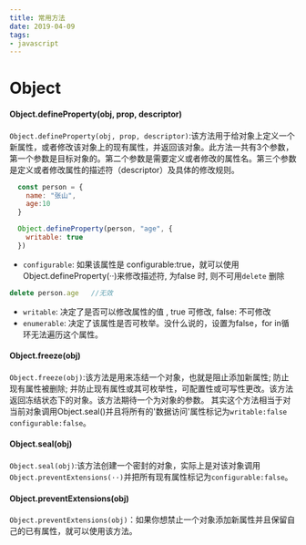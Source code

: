 ```yaml
---
title: 常用方法
date: 2019-04-09
tags:
- javascript
---
```


# Object

#### Object.defineProperty(obj, prop, descriptor)

`Object.defineProperty(obj, prop, descriptor)`:该方法用于给对象上定义一个新属性，或者修改该对象上的现有属性，并返回该对象。此方法一共有3个参数，第一个参数是目标对象的。第二个参数是需要定义或者修改的属性名。第三个参数是定义或者修改属性的描述符（descriptor）及具体的修改规则。

```javascript
  const person = {
    name: "张山",
    age:10
  }

  Object.defineProperty(person, "age", {
    writable: true
  })

```

* `configurable`: 如果该属性是 configurable:true，就可以使用Object.defineProperty(··)来修改描述符, 为false 时, 则不可用`delete` 删除 

```javascript
delete person.age   //无效
```
* `writable`: 决定了是否可以修改属性的值 , true 可修改, false: 不可修改
* `enumerable`: 决定了该属性是否可枚举。没什么说的，设置为false，for in循环无法遍历这个属性。

#### Object.freeze(obj)

`Object.freeze(obj)`:该方法是用来冻结一个对象，也就是阻止添加新属性; 防止现有属性被删除; 并防止现有属性或其可枚举性，可配置性或可写性更改。该方法返回冻结状态下的对象。该方法期待一个为对象的参数。
其实这个方法相当于对当前对象调用Object.seal()并且将所有的'数据访问'属性标记为`writable:false` `configurable:false`。

#### Object.seal(obj)

`Object.seal(obj)`:该方法创建一个密封的对象，实际上是对该对象调用`Object.preventExtensions(··)`并把所有现有属性标记为`configurable:false`。

#### Object.preventExtensions(obj)

`Object.preventExtensions(obj)`：如果你想禁止一个对象添加新属性并且保留自己的已有属性，就可以使用该方法。